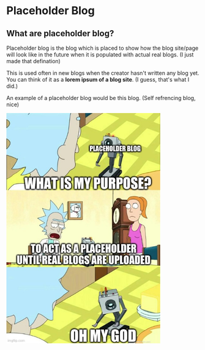 # Placeholder Blog

## What are placeholder blog?
Placeholder blog is the blog which is placed to show how the blog site/page will look like in the future when it is populated with actual real blogs. (I just made that defination)

This is used often in new blogs when the creator hasn't written any blog yet. You can think of it as a **lorem ipsum of a blog site**. (I guess, that's what I did.)

An example of a placeholder blog would be this blog. (Self refrencing blog, nice)

<img src='placeholder_bot_meme.jpg' height='600'>